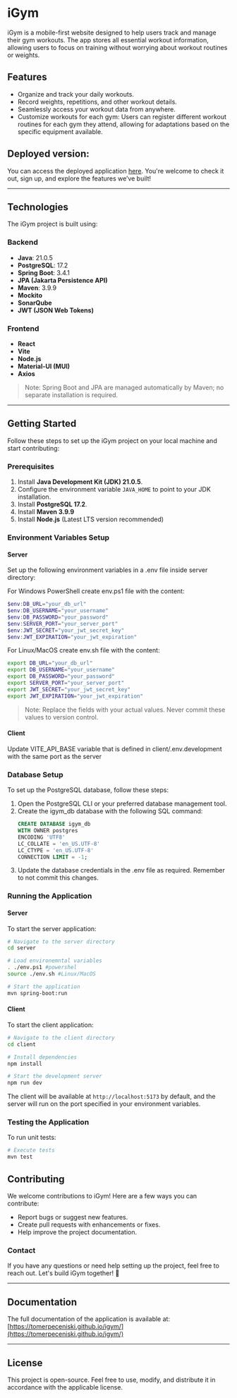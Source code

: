 # iGym
iGym is a mobile-first website designed to help users track and manage their gym workouts. The app stores all essential workout information, allowing users to focus on training without worrying about workout routines or weights.

## Features
- Organize and track your daily workouts.
- Record weights, repetitions, and other workout details.
- Seamlessly access your workout data from anywhere.
- Customize workouts for each gym: Users can register different workout routines for each gym they attend, allowing for adaptations based on the specific equipment available.

## Deployed version:
You can access the deployed application [here](https://igym.site/login). You're welcome to check it out, sign up, and explore the features we’ve built!

---

## Technologies
The iGym project is built using:

### Backend
- **Java**: 21.0.5
- **PostgreSQL**: 17.2
- **Spring Boot**: 3.4.1
- **JPA (Jakarta Persistence API)**
- **Maven**: 3.9.9
- **Mockito**
- **SonarQube**
- **JWT (JSON Web Tokens)**

### Frontend
- **React**
- **Vite**
- **Node.js**
- **Material-UI (MUI)**
- **Axios**

> Note: Spring Boot and JPA are managed automatically by Maven; no separate installation is required.

---

## Getting Started

Follow these steps to set up the iGym project on your local machine and start contributing:

### Prerequisites
1. Install **Java Development Kit (JDK) 21.0.5**.
2. Configure the environment variable `JAVA_HOME` to point to your JDK installation.
3. Install **PostgreSQL 17.2**.
4. Install **Maven 3.9.9**
5. Install **Node.js** (Latest LTS version recommended)

### Environment Variables Setup
#### Server

Set up the following environment variables in a .env file inside server directory:

For Windows PowerShell create env.ps1 file with the content:
```powershell
$env:DB_URL="your_db_url"
$env:DB_USERNAME="your_username"
$env:DB_PASSWORD="your_password"
$env:SERVER_PORT="your_server_port"
$env:JWT_SECRET="your_jwt_secret_key"
$env:JWT_EXPIRATION="your_jwt_expiration"
```

For Linux/MacOS create env.sh file with the content:
```bash
export DB_URL="your_db_url"
export DB_USERNAME="your_username"
export DB_PASSWORD="your_password"
export SERVER_PORT="your_server_port"
export JWT_SECRET="your_jwt_secret_key"
export JWT_EXPIRATION="your_jwt_expiration"
```

> Note: Replace the fields with your actual values. Never commit these values to version control.

#### Client
Update VITE_API_BASE variable that is defined in client/.env.development with the same port as the server

### Database Setup
To set up the PostgreSQL database, follow these steps:

1. Open the PostgreSQL CLI or your preferred database management tool.
2. Create the igym_db database with the following SQL command:
   ```sql
   CREATE DATABASE igym_db
   WITH OWNER postgres
   ENCODING 'UTF8'
   LC_COLLATE = 'en_US.UTF-8'
   LC_CTYPE = 'en_US.UTF-8'
   CONNECTION LIMIT = -1;
   ```
3. Update the database credentials in the .env file as required. Remember to not commit this changes.

### Running the Application

#### Server
To start the server application:
```bash
# Navigate to the server directory
cd server

# Load environemntal variables
. ./env.ps1 #powershel
source ./env.sh #Linux/MacOS

# Start the application
mvn spring-boot:run
```

#### Client
To start the client application:
```bash
# Navigate to the client directory
cd client

# Install dependencies
npm install

# Start the development server
npm run dev
```

The client will be available at `http://localhost:5173` by default, and the server will run on the port specified in your environment variables.

### Testing the Application
To run unit tests:
```bash
# Execute tests
mvn test
```

## Contributing
We welcome contributions to iGym! Here are a few ways you can contribute:
- Report bugs or suggest new features.
- Create pull requests with enhancements or fixes.
- Help improve the project documentation.

### Contact
If you have any questions or need help setting up the project, feel free to reach out. Let's build iGym together! 💪

---

## Documentation

The full documentation of the application is available at: [https://tomerpeceniski.github.io/igym/](https://tomerpeceniski.github.io/igym/)


---

## License
This project is open-source. Feel free to use, modify, and distribute it in accordance with the applicable license.
